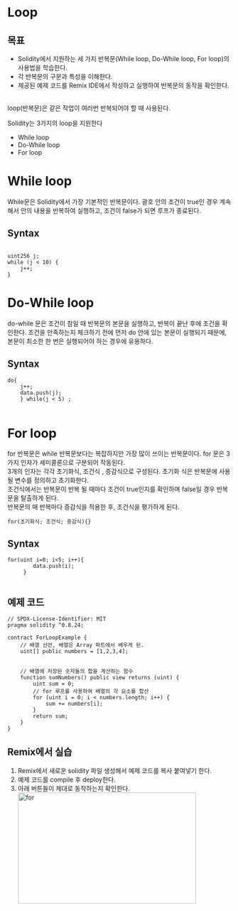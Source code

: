 # Loop 

## 목표
- Solidity에서 지원하는 세 가지 반복문(While loop, Do-While loop, For loop)의 사용법을 학습한다.
- 각 반복문의 구문과 특성을 이해한다.
- 제공된 예제 코드를 Remix IDE에서 작성하고 실행하여 반복문의 동작을 확인한다.

<br>
loop(반복문)은 같은 작업이 여러번 반복되어야 할 때 사용된다. 

Solidity는 3가지의 loop을 지원한다

- While loop
- Do-While loop 
- For loop 

# While loop 
While문은 Solidity에서 가장 기본적인 반복문이다. 괄호 안의 조건이 true인 경우 계속해서 안의 내용을 반복하여 실행하고, 조건이 false가 되면 루프가 종료된다.

## Syntax
```solidity

uint256 j;
while (j < 10) {
    j++;
}
```

# Do-While loop 
do-while 문은 조건이 참일 때 반복문의 본문을 실행하고, 반복이 끝난 후에 조건을 확인한다. 조건을 만족하는지 체크하기 전에 먼저 do 안에 있는 본문이 실행되기 때문에, 본문이 최소한 한 번은 실행되어야 하는 경우에 유용하다.

## Syntax
```solidity
do{ 
    j++; 
    data.push(j); 
    } while(j < 5) ; 
 
```


# For loop 
for 반복문은 while 반복문보다는 복잡하지만 가장 많이 쓰이는 반복문이다. for 문은 3가지 인자가 세미콜론으로 구분되어 작동된다.  
3개의 인자는 각각 초기화식, 조건식 , 증감식으로 구성된다. 초기화 식은 반복문에 사용 될 변수를 정의하고 초기화한다.  
조건식에서는 반복문이 반복 될 때마다 조건이 true인지를 확인하며 false일 경우 반복문을 탈출하게 된다.  
반복문의 매 반복마다 증감식을 적용한 후, 조건식을 평가하게 된다.  
```solidity
for(초기화식; 조건식; 증감식){}
```


## Syntax

```solidity
for(uint i=0; i<5; i++){ 
        data.push(i); 
     } 
 
```

## 예제 코드 
```solidity
// SPDX-License-Identifier: MIT
pragma solidity ^0.8.24;
   
contract ForLoopExample {
    // 배열 선언, 배열은 Array 파트에서 배우게 된.
    uint[] public numbers = [1,2,3,4];


    // 배열에 저장된 숫자들의 합을 계산하는 함수
    function sumNumbers() public view returns (uint) {
        uint sum = 0;
        // for 루프를 사용하여 배열의 각 요소를 합산
        for (uint i = 0; i < numbers.length; i++) {
            sum += numbers[i];
        }
        return sum;
    }
}
```

## Remix에서 실습 
1. Remix에서 새로운 solidity 파일 생성해서 예제 코드를 복사 붙여넣기 한다.
2. 예제 코드를 compile 후 deploy한다.
3. 아래 버튼들이 제대로 동작하는지 확인한다.
<img src= "https://github.com/Joon2000/Solidity-modules/blob/patch-2/images/loop/for.png" width="400px" height="250px" 
  title="for" alt="for"><br/>

